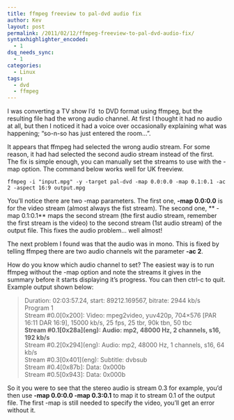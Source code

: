 ```yaml
---
title: ffmpeg freeview to pal-dvd audio fix
author: Kev
layout: post
permalink: /2011/02/12/ffmpeg-freeview-to-pal-dvd-audio-fix/
syntaxhighlighter_encoded:
  - 1
dsq_needs_sync:
  - 1
categories:
  - Linux
tags:
  - dvd
  - ffmpeg
---
```

I was converting a TV show I&#8217;d  to DVD format using ffmpeg, but the resulting file had the wrong audio channel. At first I thought it had no audio at all, but then I noticed it had a voice over occasionally explaining what was happening; &#8220;so-n-so has just entered the room&#8230;&#8221;.

It appears that ffmpeg had selected the wrong audio stream. For some reason, it had had selected the second audio stream instead of the first. The fix is simple enough, you can manually set the streams to use with the -map option. The command below works well for UK freeview.<!--more-->

`ffmpeg -i "input.mpg" -y -target pal-dvd -map 0.0:0.0 -map 0.1:0.1 -ac 2 -aspect 16:9 output.mpg`

You&#8217;ll notice there are two -map parameters. The first one, **-map 0.0:0.0** is for the video stream (almost always the fist stream). The second one, ** -map 0.1:0.1** maps the second stream (the first audio stream, remember the first stream is the video) to the second stream (1st audio stream) of the output file. This fixes the audio problem&#8230; well almost!

The next problem I found was that the audio was in mono. This is fixed by telling ffmpeg there are two audio channels wit the parameter **-ac 2**.

How do you know which audio channel to set? The easiest way is to run ffmpeg without the -map option and note the streams it gives in the summary before it starts displaying it&#8217;s progress. You can then ctrl-c to quit. Example output shown below:

> Duration: 02:03:57.24, start: 89212.169567, bitrate: 2944 kb/s  
> Program 1  
> Stream #0.0[0x200]: Video: mpeg2video, yuv420p, 704&#215;576 [PAR 16:11 DAR 16:9], 15000 kb/s, 25 fps, 25 tbr, 90k tbn, 50 tbc  
> **Stream #0.1\[0x28a\](eng): Audio: mp2, 48000 Hz, 2 channels, s16, 192 kb/s**  
> Stream #0.2\[0x294\](eng): Audio: mp2, 48000 Hz, 1 channels, s16, 64 kb/s  
> Stream #0.3\[0x401\](eng): Subtitle: dvbsub  
> Stream #0.4[0x87b]: Data: 0x000b  
> Stream #0.5[0x943]: Data: 0x000b

So it you were to see that the stereo audio is stream 0.3 for example, you&#8217;d then use **-map 0.0:0.0 -map 0.3:0.1** to map it to stream 0.1 of the output file. The first -map is still needed to specify the video, you&#8217;ll get an error without it.